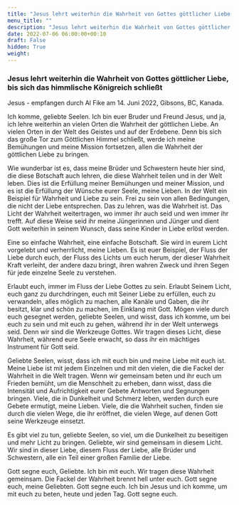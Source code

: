 ```yaml
---
title: "Jesus lehrt weiterhin die Wahrheit von Gottes göttlicher Liebe, bis sich das himmlische Königreich schließt"
menu_title: ""
description: "Jesus lehrt weiterhin die Wahrheit von Gottes göttlicher Liebe, bis sich das himmlische Königreich schließt"
date: 2022-07-06 06:00:00+00:10
draft: False
hidden: True
weight:
---
```

### Jesus lehrt weiterhin die Wahrheit von Gottes göttlicher Liebe, bis sich das himmlische Königreich schließt

Jesus - empfangen durch Al Fike am 14. Juni 2022, Gibsons, BC, Kanada.

Ich komme, geliebte Seelen. Ich bin euer Bruder und Freund Jesus, und ja, ich lehre weiterhin an vielen Orten die Wahrheit der göttlichen Liebe. An vielen Orten in der Welt des Geistes und auf der Erdebene. Denn bis sich das große Tor zum Göttlichen Himmel schließt, werde ich meine Bemühungen und meine Mission fortsetzen, allen die Wahrheit der göttlichen Liebe zu bringen.

Wie wunderbar ist es, dass meine Brüder und Schwestern heute hier sind, die diese Botschaft auch lehren, die diese Wahrheit teilen und in der Welt leben. Dies ist die Erfüllung meiner Bemühungen und meiner Mission, und es ist die Erfüllung der Wünsche eurer Seele, meine Lieben. In der Welt ein Beispiel für Wahrheit und Liebe zu sein. Frei zu sein von allen Bedingungen, die nicht der Liebe entsprechen. Das zu lehren, was die Wahrheit ist. Das Licht der Wahrheit weitertragen, wo immer ihr auch seid und wen immer ihr trefft. Auf diese Weise seid ihr meine Jüngerinnen und Jünger und dient Gott weiterhin in seinem Wunsch, dass seine Kinder in Liebe erlöst werden.

Eine so einfache Wahrheit, eine einfache Botschaft. Sie wird in eurem Licht vorgelebt und verherrlicht, meine Lieben. Es ist euer Beispiel, der Fluss der Liebe durch euch, der Fluss des Lichts um euch herum, der dieser Wahrheit Kraft verleiht, der andere dazu bringt, ihren wahren Zweck und ihren Segen für jede einzelne Seele zu verstehen.

Erlaubt euch, immer im Fluss der Liebe Gottes zu sein. Erlaubt Seinem Licht, euch ganz zu durchdringen, euch mit Seiner Liebe zu erfüllen, euch zu verwandeln, alles möglich zu machen, alle Kanäle und Gaben, die ihr besitzt, klar und schön zu machen, im Einklang mit Gott. Mögen viele durch euch gesegnet werden, geliebte Seelen, und wisst, dass ich komme, um bei euch zu sein und mit euch zu gehen, während ihr in der Welt unterwegs seid. Denn wir sind die Werkzeuge Gottes. Wir tragen dieses Licht, diese Wahrheit, während eure Seele erwacht, so dass ihr ein mächtiges Instrument für Gott seid.

Geliebte Seelen, wisst, dass ich mit euch bin und meine Liebe mit euch ist. Meine Liebe ist mit jedem Einzelnen und mit den vielen, die die Fackel der Wahrheit in die Welt tragen. Wenn wir gemeinsam beten und ihr euch um Frieden bemüht, um die Menschheit zu erheben, dann wisst, dass die Intensität und Aufrichtigkeit eurer Gebete Antworten und Segnungen bringen. Viele, die in Dunkelheit und Schmerz leben, werden durch eure Gebete ermutigt, meine Lieben. Viele, die die Wahrheit suchen, finden sie durch die vielen Wege, die ihr eröffnet, die vielen Wege, auf denen Gott seine Werkzeuge einsetzt.

Es gibt viel zu tun, geliebte Seelen, so viel, um die Dunkelheit zu beseitigen und mehr Licht zu bringen. Geliebte, wir sind gemeinsam in diesem Licht. Wir sind in dieser Liebe, diesem Fluss der Liebe, alle Brüder und Schwestern, alle ein Teil einer großen Familie der Liebe.

Gott segne euch, Geliebte. Ich bin mit euch. Wir tragen diese Wahrheit gemeinsam. Die Fackel der Wahrheit brennt hell unter euch. Gott segne euch, meine Geliebten. Gott segne euch. Ich bin Jesus und ich komme, um mit euch zu beten, heute und jeden Tag. Gott segne euch.